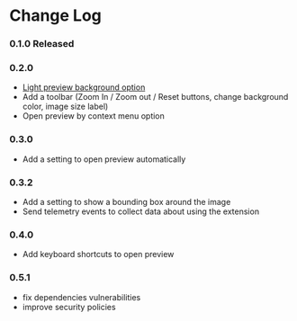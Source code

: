 # Change Log

### 0.1.0 Released

### 0.2.0
- [Light preview background option](https://github.com/vitaliymaz/vscode-svg-previewer/issues/13)
- Add a toolbar (Zoom In / Zoom out / Reset buttons, change background color, image size label)
- Open preview by context menu option

### 0.3.0
- Add a setting to open preview automatically 

### 0.3.2
- Add a setting to show a bounding box around the image
- Send telemetry events to collect data about using the extension

### 0.4.0
- Add keyboard shortcuts to open preview


### 0.5.1
- fix dependencies vulnerabilities
- improve security policies